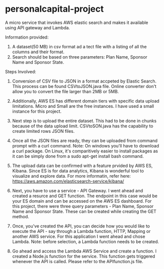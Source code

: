 # personalcapital-project
 A micro service that invokes AWS elastic search and makes it available using API gateway and Lambda.

Information provided: 
1. A dataset(50 MB) in csv format ad a tect file with a listing of all the columns and their format. 
2. Search should be based on three parameters: Plan Name, Sponsor Name and Sponsor State.

Steps Involved: 

1. Conversion of CSV file to JSON in a format accpeted by Elastic Search. This process can be found CSVtoJSON.java file. Online converter don't allow you to convert the file larger than 2MB or 5MB. 

2. Additionally, AWS ES has different domain tiers with specific data upload limitations. Micro and Small are the free instances. 
I have used a small instance for this project. 

3. Next step is to upload the entire dataset. This had to be done in chunks because of the data upload limit. CSVtoSON.java has the capability to create limited rows JSON files. 

4. Once all the JSON files are ready, they can be uploaded from command prompt with a curl command. 
Note: On windows you'll have to download a curl package. On Linux, it's comparitively easier to install packages as it can be simply done from  a sudo apt-get install bash command. 

5. The upload data can be confirmed with a feature prvided by AWS ES, Kibana. Since ES is for data analytics, Kibana is wonderful tool to visualize and explore data. For more informatin, refer here: https://aws.amazon.com/elasticsearch-service/kibana/

6. Next, you have to use a service - API Gateway. I went ahead and created a resurce and GET function. The endpoint in this case would be your ES domain and can be accessed on the AWS ES dashboard. For this project, there were three query parameters - Plan Name, Sponsor Name and Sponsor State. These can be created while creating the GET method. 

7. Once, you've created the API, you can decide how you would like to execute the API - say through a Lambda function, HTTP, Mapping or another AWS service. For this application I went ahead and chose Lambda. 
Note: before selection, a Lambda function needs to be created. 

8. Go ahead and access the Lambda AWS Service and create a function. I created a Node.js function for the service. This function gets triggered whenever the API is called. Please refer to the APIfunction.js file. 

